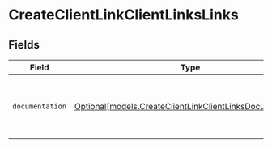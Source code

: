 # CreateClientLinkClientLinksLinks


## Fields

| Field                                                                                                              | Type                                                                                                               | Required                                                                                                           | Description                                                                                                        |
| ------------------------------------------------------------------------------------------------------------------ | ------------------------------------------------------------------------------------------------------------------ | ------------------------------------------------------------------------------------------------------------------ | ------------------------------------------------------------------------------------------------------------------ |
| `documentation`                                                                                                    | [Optional[models.CreateClientLinkClientLinksDocumentation]](../models/createclientlinkclientlinksdocumentation.md) | :heavy_minus_sign:                                                                                                 | The URL to the generic Mollie API error handling guide.                                                            |